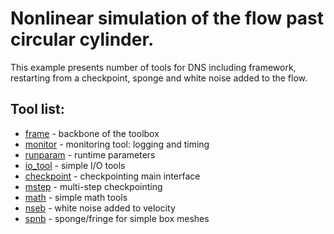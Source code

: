 # Nonlinear simulation of the flow past circular cylinder.

This example presents number of tools for DNS including framework, restarting from a checkpoint, sponge and white noise added to the flow.

## Tool list:
* [frame](https://kth-nek5000.github.io/KTH_Framework/group__frame.html) - backbone of the toolbox
* [monitor](https://kth-nek5000.github.io/KTH_Framework/group__monitor.html) - monitoring tool: logging and timing
* [runparam](https://kth-nek5000.github.io/KTH_Framework/group__runparam.html) - runtime parameters
* [io_tool](https://kth-nek5000.github.io/KTH_Framework/group__io__tools.html) - simple I/O tools
* [checkpoint](https://kth-nek5000.github.io/KTH_Framework/group__chkpoint.html) - checkpointing main interface
* [mstep](https://kth-nek5000.github.io/KTH_Framework/group__chkpoint__mstep.html) - multi-step checkpointing
* [math](https://kth-nek5000.github.io/KTH_Framework/group__math.html) - simple math tools
* [nseb](https://kth-nek5000.github.io/KTH_Framework/group__noise__box.html) - white noise added to velocity
* [spnb](https://kth-nek5000.github.io/KTH_Framework/group__sponge__box.html) - sponge/fringe for simple box meshes